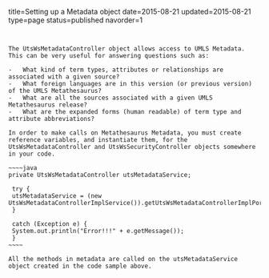 title=Setting up a Metadata object
date=2015-08-21
updated=2015-08-21
type=page
status=published
navorder=1
~~~~~~


The UtsWsMetadataController object allows access to UMLS Metadata. This can be very useful for answering questions such as:

-   What kind of term types, attributes or relationships are associated with a given source?
-   What foreign languages are in this version (or previous version) of the UMLS Metathesaurus?
-   What are all the sources associated with a given UMLS Metathesaurus release?
-   What are the expanded forms (human readable) of term type and attribute abbreviations?

In order to make calls on Metathesaurus Metadata, you must create reference variables, and instantiate them, for the UtsWsMetadataController and UtsWsSecurityController objects somewhere in your code.

~~~~java
private UtsWsMetadataController utsMetadataService;

 try {
 utsMetadataService = (new UtsWsMetadataControllerImplService()).getUtsWsMetadataControllerImplPort();
 }

 catch (Exception e) {
 System.out.println("Error!!!" + e.getMessage());
 }
~~~~ 

All the methods in metadata are called on the utsMetadataService object created in the code sample above.
